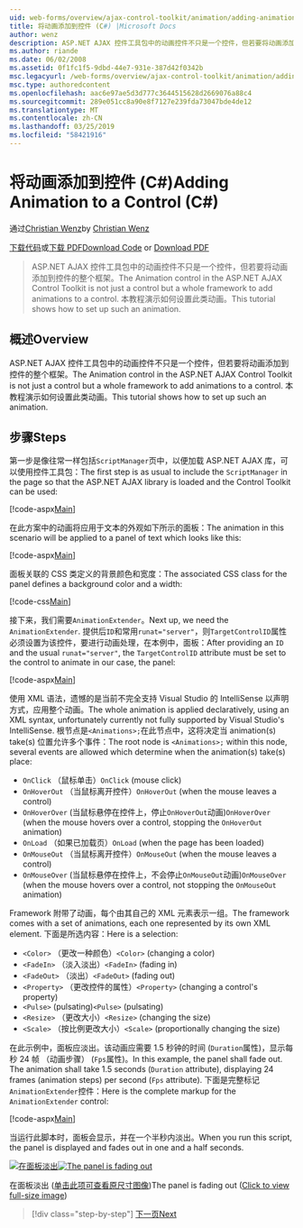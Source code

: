 ```yaml
---
uid: web-forms/overview/ajax-control-toolkit/animation/adding-animation-to-a-control-cs
title: 将动画添加到控件 (C#) |Microsoft Docs
author: wenz
description: ASP.NET AJAX 控件工具包中的动画控件不只是一个控件，但若要将动画添加到控件的整个框架。 本教程演示如何...
ms.author: riande
ms.date: 06/02/2008
ms.assetid: 0f1fc1f5-9dbd-44e7-931e-387d42f0342b
msc.legacyurl: /web-forms/overview/ajax-control-toolkit/animation/adding-animation-to-a-control-cs
msc.type: authoredcontent
ms.openlocfilehash: aac6e97ae5d3d777c3644515628d2669076a88c4
ms.sourcegitcommit: 289e051cc8a90e8f7127e239fda73047bde4de12
ms.translationtype: MT
ms.contentlocale: zh-CN
ms.lasthandoff: 03/25/2019
ms.locfileid: "58421916"
---
```

<a name="adding-animation-to-a-control-c"></a><span data-ttu-id="40420-104">将动画添加到控件 (C#)</span><span class="sxs-lookup"><span data-stu-id="40420-104">Adding Animation to a Control (C#)</span></span>
====================
<span data-ttu-id="40420-105">通过[Christian Wenz](https://github.com/wenz)</span><span class="sxs-lookup"><span data-stu-id="40420-105">by [Christian Wenz](https://github.com/wenz)</span></span>

<span data-ttu-id="40420-106">[下载代码](http://download.microsoft.com/download/f/9/a/f9a26acd-8df4-4484-8a18-199e4598f411/Animation1.cs.zip)或[下载 PDF](http://download.microsoft.com/download/6/7/1/6718d452-ff89-4d3f-a90e-c74ec2d636a3/animation1CS.pdf)</span><span class="sxs-lookup"><span data-stu-id="40420-106">[Download Code](http://download.microsoft.com/download/f/9/a/f9a26acd-8df4-4484-8a18-199e4598f411/Animation1.cs.zip) or [Download PDF](http://download.microsoft.com/download/6/7/1/6718d452-ff89-4d3f-a90e-c74ec2d636a3/animation1CS.pdf)</span></span>

> <span data-ttu-id="40420-107">ASP.NET AJAX 控件工具包中的动画控件不只是一个控件，但若要将动画添加到控件的整个框架。</span><span class="sxs-lookup"><span data-stu-id="40420-107">The Animation control in the ASP.NET AJAX Control Toolkit is not just a control but a whole framework to add animations to a control.</span></span> <span data-ttu-id="40420-108">本教程演示如何设置此类动画。</span><span class="sxs-lookup"><span data-stu-id="40420-108">This tutorial shows how to set up such an animation.</span></span>


## <a name="overview"></a><span data-ttu-id="40420-109">概述</span><span class="sxs-lookup"><span data-stu-id="40420-109">Overview</span></span>

<span data-ttu-id="40420-110">ASP.NET AJAX 控件工具包中的动画控件不只是一个控件，但若要将动画添加到控件的整个框架。</span><span class="sxs-lookup"><span data-stu-id="40420-110">The Animation control in the ASP.NET AJAX Control Toolkit is not just a control but a whole framework to add animations to a control.</span></span> <span data-ttu-id="40420-111">本教程演示如何设置此类动画。</span><span class="sxs-lookup"><span data-stu-id="40420-111">This tutorial shows how to set up such an animation.</span></span>

## <a name="steps"></a><span data-ttu-id="40420-112">步骤</span><span class="sxs-lookup"><span data-stu-id="40420-112">Steps</span></span>

<span data-ttu-id="40420-113">第一步是像往常一样包括`ScriptManager`页中，以便加载 ASP.NET AJAX 库，可以使用控件工具包：</span><span class="sxs-lookup"><span data-stu-id="40420-113">The first step is as usual to include the `ScriptManager` in the page so that the ASP.NET AJAX library is loaded and the Control Toolkit can be used:</span></span>

[!code-aspx[Main](adding-animation-to-a-control-cs/samples/sample1.aspx)]

<span data-ttu-id="40420-114">在此方案中的动画将应用于文本的外观如下所示的面板：</span><span class="sxs-lookup"><span data-stu-id="40420-114">The animation in this scenario will be applied to a panel of text which looks like this:</span></span>

[!code-aspx[Main](adding-animation-to-a-control-cs/samples/sample2.aspx)]

<span data-ttu-id="40420-115">面板关联的 CSS 类定义的背景颜色和宽度：</span><span class="sxs-lookup"><span data-stu-id="40420-115">The associated CSS class for the panel defines a background color and a width:</span></span>

[!code-css[Main](adding-animation-to-a-control-cs/samples/sample3.css)]

<span data-ttu-id="40420-116">接下来，我们需要`AnimationExtender`。</span><span class="sxs-lookup"><span data-stu-id="40420-116">Next up, we need the `AnimationExtender`.</span></span> <span data-ttu-id="40420-117">提供后`ID`和常用`runat="server"`，则`TargetControlID`属性必须设置为该控件，要进行动画处理，在本例中，面板：</span><span class="sxs-lookup"><span data-stu-id="40420-117">After providing an `ID` and the usual `runat="server"`, the `TargetControlID` attribute must be set to the control to animate in our case, the panel:</span></span>

[!code-aspx[Main](adding-animation-to-a-control-cs/samples/sample4.aspx)]

<span data-ttu-id="40420-118">使用 XML 语法，遗憾的是当前不完全支持 Visual Studio 的 IntelliSense 以声明方式，应用整个动画。</span><span class="sxs-lookup"><span data-stu-id="40420-118">The whole animation is applied declaratively, using an XML syntax, unfortunately currently not fully supported by Visual Studio's IntelliSense.</span></span> <span data-ttu-id="40420-119">根节点是`<Animations>;`在此节点中，这将决定当 animation(s) take(s) 位置允许多个事件：</span><span class="sxs-lookup"><span data-stu-id="40420-119">The root node is `<Animations>;` within this node, several events are allowed which determine when the animation(s) take(s) place:</span></span>

- <span data-ttu-id="40420-120">`OnClick` （鼠标单击）</span><span class="sxs-lookup"><span data-stu-id="40420-120">`OnClick` (mouse click)</span></span>
- <span data-ttu-id="40420-121">`OnHoverOut` （当鼠标离开控件）</span><span class="sxs-lookup"><span data-stu-id="40420-121">`OnHoverOut` (when the mouse leaves a control)</span></span>
- <span data-ttu-id="40420-122">`OnHoverOver` (当鼠标悬停在控件上，停止`OnHoverOut`动画)</span><span class="sxs-lookup"><span data-stu-id="40420-122">`OnHoverOver` (when the mouse hovers over a control, stopping the `OnHoverOut` animation)</span></span>
- <span data-ttu-id="40420-123">`OnLoad` （如果已加载页）</span><span class="sxs-lookup"><span data-stu-id="40420-123">`OnLoad` (when the page has been loaded)</span></span>
- <span data-ttu-id="40420-124">`OnMouseOut` （当鼠标离开控件）</span><span class="sxs-lookup"><span data-stu-id="40420-124">`OnMouseOut` (when the mouse leaves a control)</span></span>
- <span data-ttu-id="40420-125">`OnMouseOver` (当鼠标悬停在控件上，不会停止`OnMouseOut`动画)</span><span class="sxs-lookup"><span data-stu-id="40420-125">`OnMouseOver` (when the mouse hovers over a control, not stopping the `OnMouseOut` animation)</span></span>

<span data-ttu-id="40420-126">Framework 附带了动画，每个由其自己的 XML 元素表示一组。</span><span class="sxs-lookup"><span data-stu-id="40420-126">The framework comes with a set of animations, each one represented by its own XML element.</span></span> <span data-ttu-id="40420-127">下面是所选内容：</span><span class="sxs-lookup"><span data-stu-id="40420-127">Here is a selection:</span></span>

- <span data-ttu-id="40420-128">`<Color>` （更改一种颜色）</span><span class="sxs-lookup"><span data-stu-id="40420-128">`<Color>` (changing a color)</span></span>
- <span data-ttu-id="40420-129">`<FadeIn>` （淡入淡出）</span><span class="sxs-lookup"><span data-stu-id="40420-129">`<FadeIn>` (fading in)</span></span>
- <span data-ttu-id="40420-130">`<FadeOut>` （淡出）</span><span class="sxs-lookup"><span data-stu-id="40420-130">`<FadeOut>` (fading out)</span></span>
- <span data-ttu-id="40420-131">`<Property>` （更改控件的属性）</span><span class="sxs-lookup"><span data-stu-id="40420-131">`<Property>` (changing a control's property)</span></span>
- <span data-ttu-id="40420-132">`<Pulse>` (pulsating)</span><span class="sxs-lookup"><span data-stu-id="40420-132">`<Pulse>` (pulsating)</span></span>
- <span data-ttu-id="40420-133">`<Resize>` （更改大小）</span><span class="sxs-lookup"><span data-stu-id="40420-133">`<Resize>` (changing the size)</span></span>
- <span data-ttu-id="40420-134">`<Scale>` （按比例更改大小）</span><span class="sxs-lookup"><span data-stu-id="40420-134">`<Scale>` (proportionally changing the size)</span></span>

<span data-ttu-id="40420-135">在此示例中，面板应淡出。该动画应需要 1.5 秒钟的时间 (`Duration`属性)，显示每秒 24 帧 （动画步骤） (`Fps`属性)。</span><span class="sxs-lookup"><span data-stu-id="40420-135">In this example, the panel shall fade out. The animation shall take 1.5 seconds (`Duration` attribute), displaying 24 frames (animation steps) per second (`Fps` attribute).</span></span> <span data-ttu-id="40420-136">下面是完整标记`AnimationExtender`控件：</span><span class="sxs-lookup"><span data-stu-id="40420-136">Here is the complete markup for the `AnimationExtender` control:</span></span>

[!code-aspx[Main](adding-animation-to-a-control-cs/samples/sample5.aspx)]

<span data-ttu-id="40420-137">当运行此脚本时，面板会显示，并在一个半秒内淡出。</span><span class="sxs-lookup"><span data-stu-id="40420-137">When you run this script, the panel is displayed and fades out in one and a half seconds.</span></span>


<span data-ttu-id="40420-138">[![在面板淡出](adding-animation-to-a-control-cs/_static/image2.png)](adding-animation-to-a-control-cs/_static/image1.png)</span><span class="sxs-lookup"><span data-stu-id="40420-138">[![The panel is fading out](adding-animation-to-a-control-cs/_static/image2.png)](adding-animation-to-a-control-cs/_static/image1.png)</span></span>

<span data-ttu-id="40420-139">在面板淡出 ([单击此项可查看原尺寸图像](adding-animation-to-a-control-cs/_static/image3.png))</span><span class="sxs-lookup"><span data-stu-id="40420-139">The panel is fading out ([Click to view full-size image](adding-animation-to-a-control-cs/_static/image3.png))</span></span>

> [!div class="step-by-step"]
> [<span data-ttu-id="40420-140">下一页</span><span class="sxs-lookup"><span data-stu-id="40420-140">Next</span></span>](executing-several-animations-at-the-same-time-cs.md)

